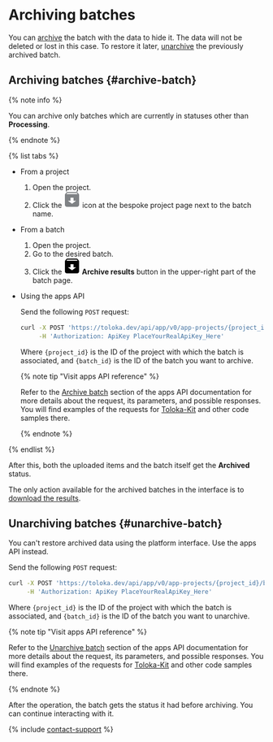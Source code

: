 # Archiving batches

You can [archive](#archive-batch) the batch with the data to hide it. The data will not be deleted or lost in this case. To restore it later, [unarchive](#unarchive-batch) the previously archived batch.

## Archiving batches {#archive-batch}

{% note info %}

You can archive only batches which are currently in statuses other than **Processing**.

{% endnote %}

{% list tabs %}

- From a project

  1. Open the project.
  1. Click the ![Archive batch](../_images/archive-batch-list.svg) icon at the bespoke project page next to the batch name.

- From a batch

  1. Open the project.
  1. Go to the desired batch.
  1. Click the **![Archive batch](../_images/archive-batch.svg) Archive results** button in the upper-right part of the batch page.

- Using the apps API

  Send the following `POST` request:

  ```bash
  curl -X POST 'https://toloka.dev/api/app/v0/app-projects/{project_id}/batches/{batch_id}/archive' \
       -H 'Authorization: ApiKey PlaceYourRealApiKey_Here'
  ```

  Where `{project_id}` is the ID of the project with which the batch is associated, and `{batch_id}` is the ID of the batch you want to archive.

  {% note tip "Visit apps API reference" %}

  Refer to the [Archive batch](https://toloka.ai/docs/api/apps-reference/#post-/app-projects/-app_project_id-/batches/-batch_id-/archive) section of the apps API documentation for more details about the request, its parameters, and possible responses. You will find examples of the requests for [Toloka-Kit](../../toloka-kit/index.md) and other code samples there.

  {% endnote %}

{% endlist %}

After this, both the uploaded items and the batch itself get the **Archived** status.

The only action available for the archived batches in the interface is to [download the results](download-results.md).

## Unarchiving batches {#unarchive-batch}

You can't restore archived data using the platform interface. Use the apps API instead.

Send the following `POST` request:

```bash
curl -X POST 'https://toloka.dev/api/app/v0/app-projects/{project_id}/batches/{batch_id}/unarchive' \
     -H 'Authorization: ApiKey PlaceYourRealApiKey_Here'
```

Where `{project_id}` is the ID of the project with which the batch is associated, and `{batch_id}` is the ID of the batch you want to unarchive.

{% note tip "Visit apps API reference" %}

Refer to the [Unarchive batch](https://toloka.ai/docs/api/apps-reference/#post-/app-projects/-app_project_id-/batches/-batch_id-/unarchive) section of the apps API documentation for more details about the request, its parameters, and possible responses. You will find examples of the requests for [Toloka-Kit](../../toloka-kit/index.md) and other code samples there.

{% endnote %}

After the operation, the batch gets the status it had before archiving. You can continue interacting with it.

{% include [contact-support](../_includes/contact-support.md) %}